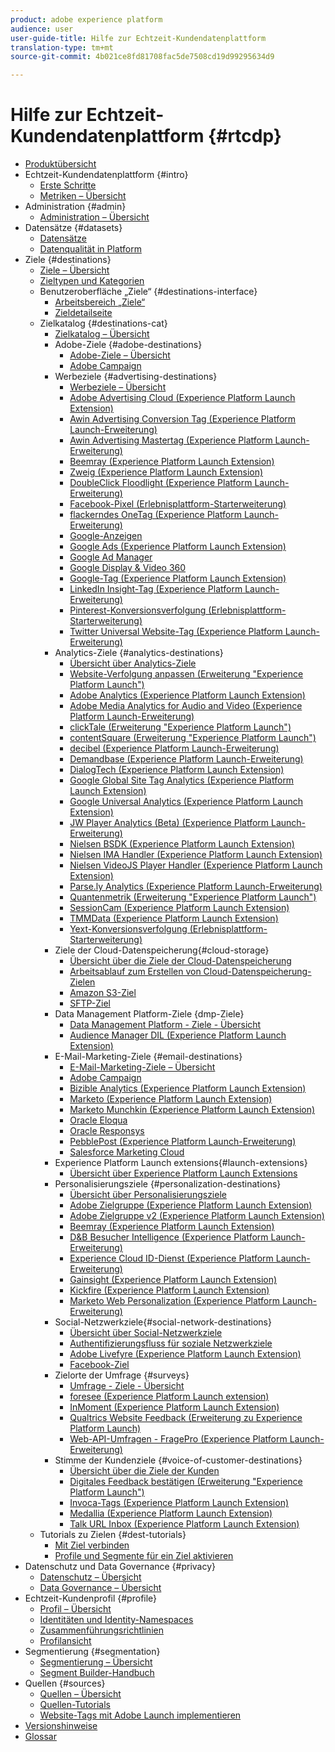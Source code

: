 ```yaml
---
product: adobe experience platform
audience: user
user-guide-title: Hilfe zur Echtzeit-Kundendatenplattform
translation-type: tm+mt
source-git-commit: 4b021ce8fd81708fac5de7508cd19d99295634d9

---
```



# Hilfe zur Echtzeit-Kundendatenplattform {#rtcdp}

* [Produktübersicht](overview.md)
* Echtzeit-Kundendatenplattform {#intro}
   * [Erste Schritte](get-started.md)
   * [Metriken – Übersicht](home-page-dashboards.md)
* Administration {#admin}
   * [Administration – Übersicht](administration/admin-overview.md)
* Datensätze {#datasets}
   * [Datensätze](datasets/dataset.md)
   * [Datenqualität in Platform](datasets/data-quality.md)
* Ziele {#destinations}
   * [Ziele – Übersicht](destinations/destinations-overview.md)
   * [Zieltypen und Kategorien](/help/rtcdp/destinations/destination-types.md)
   * Benutzeroberfläche „Ziele“ {#destinations-interface}
      * [Arbeitsbereich „Ziele“](destinations/destinations-workspace.md)
      * [Zieldetailseite](destinations/destination-details-page.md)
   * Zielkatalog {#destinations-cat}
      * [Zielkatalog – Übersicht](destinations/destinations-catalog.md)
      * Adobe-Ziele {#adobe-destinations}
         * [Adobe-Ziele – Übersicht](destinations/adobe-destinations.md)
         * [Adobe Campaign](destinations/adobe-campaign-destination.md)
      * Werbeziele {#advertising-destinations}
         * [Werbeziele – Übersicht](destinations/advertising-destinations.md)
         * [Adobe Advertising Cloud (Experience Platform Launch Extension)](/help/rtcdp/destinations/adobe-advertising-cloud-extension.md)
         * [Awin Advertising Conversion Tag (Experience Platform Launch-Erweiterung)](/help/rtcdp/destinations/awin-conversiontag-extension.md)
         * [Awin Advertising Mastertag (Experience Platform Launch-Erweiterung)](/help/rtcdp/destinations/awin-mastertag-extension.md)
         * [Beemray (Experience Platform Launch Extension)](/help/rtcdp/destinations/beemray-extension.md)
         * [Zweig (Experience Platform Launch Extension)](/help/rtcdp/destinations/branch-extension.md)
         * [DoubleClick Floodlight (Experience Platform Launch-Erweiterung)](/help/rtcdp/destinations/doubleclick-floodlight-extension.md)
         * [Facebook-Pixel (Erlebnisplattform-Starterweiterung)](/help/rtcdp/destinations/facebook-pixel-extension.md)
         * [flackerndes OneTag (Experience Platform Launch-Erweiterung)](/help/rtcdp/destinations/flashtalking-extension.md)
         * [Google-Anzeigen](/help/rtcdp/destinations/google-ads-destination.md)
         * [Google Ads (Experience Platform Launch Extension)](/help/rtcdp/destinations/google-ads-extension.md)
         * [Google Ad Manager](/help/rtcdp/destinations/google-ad-manager-destination.md)
         * [Google Display &amp; Video 360](/help/rtcdp/destinations/google-dv360-destination.md)
         * [Google-Tag (Experience Platform Launch Extension)](/help/rtcdp/destinations/gtag-advertising-extension.md)
         * [LinkedIn Insight-Tag (Experience Platform Launch-Erweiterung)](/help/rtcdp/destinations/linkedin-extension.md)
         * [Pinterest-Konversionsverfolgung (Erlebnisplattform-Starterweiterung)](destinations/pinterest-extension.md)
         * [Twitter Universal Website-Tag (Experience Platform Launch-Erweiterung)](destinations/twitter-uwt-extension.md)
      * Analytics-Ziele {#analytics-destinations}
         * [Übersicht über Analytics-Ziele](destinations/analytics-destinations.md)
         * [Website-Verfolgung anpassen (Erweiterung &quot;Experience Platform Launch&quot;)](/help/rtcdp/destinations/adform-extension.md)
         * [Adobe Analytics (Experience Platform Launch Extension)](/help/rtcdp/destinations/adobe-analytics-extension.md)
         * [Adobe Media Analytics for Audio and Video (Experience Platform Launch-Erweiterung)](/help/rtcdp/destinations/adobe-video-analytics-extension.md)
         * [clickTale (Erweiterung &quot;Experience Platform Launch&quot;)](/help/rtcdp/destinations/clicktale-extension.md)
         * [contentSquare (Erweiterung &quot;Experience Platform Launch&quot;)](/help/rtcdp/destinations/contentsquare-extension.md)
         * [decibel (Experience Platform Launch-Erweiterung)](/help/rtcdp/destinations/decibel-extension.md)
         * [Demandbase (Experience Platform Launch-Erweiterung)](/help/rtcdp/destinations/demandbase-extension.md)
         * [DialogTech (Experience Platform Launch Extension)](/help/rtcdp/destinations/dialogtech-extension.md)
         * [Google Global Site Tag Analytics (Experience Platform Launch Extension)](/help/rtcdp/destinations/gtag-analytics-extension.md)
         * [Google Universal Analytics (Experience Platform Launch Extension)](/help/rtcdp/destinations/google-universal-analytics-extension.md)
         * [JW Player Analytics (Beta) (Experience Platform Launch-Erweiterung)](/help/rtcdp/destinations/jw-player-analytics-extension.md)
         * [Nielsen BSDK (Experience Platform Launch Extension)](destinations/nielsen-bsdk-extension.md)
         * [Nielsen IMA Handler (Experience Platform Launch Extension)](destinations/nielsen-ima-extension.md)
         * [Nielsen VideoJS Player Handler (Experience Platform Launch Extension)](destinations/nielsen-videojs-extension.md)
         * [Parse.ly Analytics (Experience Platform Launch-Erweiterung)](destinations/parsely-extension.md)
         * [Quantenmetrik (Erweiterung &quot;Experience Platform Launch&quot;)](destinations/quantum-metric-extension.md)
         * [SessionCam (Experience Platform Launch Extension)](destinations/sessioncam-extension.md)
         * [TMMData (Experience Platform Launch Extension)](destinations/tmmdata-extension.md)
         * [Yext-Konversionsverfolgung (Erlebnisplattform-Starterweiterung)](destinations/yext-extension.md)
      * Ziele der Cloud-Datenspeicherung{#cloud-storage}
         * [Übersicht über die Ziele der Cloud-Datenspeicherung](destinations/cloud-storage-destinations.md)
         * [Arbeitsablauf zum Erstellen von Cloud-Datenspeicherung-Zielen](/help/rtcdp/destinations/cloud-storage-destinations-workflow.md)
         * [Amazon S3-Ziel](destinations/amazon-s3-destination.md)
         * [SFTP-Ziel](destinations/sftp-destination.md)
      * Data Management Platform-Ziele {dmp-Ziele}
         * [Data Management Platform - Ziele - Übersicht](destinations/dmp-destinations.md)
         * [Audience Manager DIL (Experience Platform Launch Extension)](/help/rtcdp/destinations/aam-dil-extension.md)
      * E-Mail-Marketing-Ziele {#email-destinations}
         * [E-Mail-Marketing-Ziele – Übersicht](destinations/email-marketing-destinations.md)
         * [Adobe Campaign](destinations/adobe-campaign-destination.md)
         * [Bizible Analytics (Experience Platform Launch Extension)](/help/rtcdp/destinations/bizible-extension.md)
         * [Marketo (Experience Platform Launch Extension)](destinations/marketo-extension.md)
         * [Marketo Munchkin (Experience Platform Launch Extension)](destinations/marketo-munchkin-extension.md)
         * [Oracle Eloqua](destinations/oracle-eloqua-destination.md)
         * [Oracle Responsys](destinations/oracle-responsys-destination.md)
         * [PebblePost (Experience Platform Launch-Erweiterung)](destinations/pebblepost-extension.md)
         * [Salesforce Marketing Cloud](destinations/salesforce-marketing-cloud-destination.md)
      * Experience Platform Launch extensions{#launch-extensions}
         * [Übersicht über Experience Platform Launch Extensions](/help/rtcdp/destinations/experience-platform-launch-extensions.md)
      * Personalisierungsziele {#personalization-destinations}
         * [Übersicht über Personalisierungsziele](/help/rtcdp/destinations/personalization-destinations.md)
         * [Adobe Zielgruppe (Experience Platform Launch Extension)](/help/rtcdp/destinations/adobe-target-extension.md)
         * [Adobe Zielgruppe v2 (Experience Platform Launch Extension)](/help/rtcdp/destinations/adobe-target-v2-extension.md)
         * [Beemray (Experience Platform Launch Extension)](/help/rtcdp/destinations/beemray-extension.md)
         * [D&amp;B Besucher Intelligence (Experience Platform Launch-Erweiterung)](/help/rtcdp/destinations/dnb-extension.md)
         * [Experience Cloud ID-Dienst (Experience Platform Launch-Erweiterung)](/help/rtcdp/destinations/adobe-ecid-extension.md)
         * [Gainsight (Experience Platform Launch Extension)](/help/rtcdp/destinations/gainsight-extension.md)
         * [Kickfire (Experience Platform Launch Extension)](/help/rtcdp/destinations/kickfire-extension.md)
         * [Marketo Web Personalization (Experience Platform Launch-Erweiterung)](destinations/marketo-web-personalization-extension.md)
      * Social-Netzwerkziele{#social-network-destinations}
         * [Übersicht über Social-Netzwerkziele](/help/rtcdp/destinations/social-network-destinations.md)
         * [Authentifizierungsfluss für soziale Netzwerkziele](/help/rtcdp/destinations/social-network-destinations-workflow.md)
         * [Adobe Livefyre (Experience Platform Launch Extension)](/help/rtcdp/destinations/adobe-livefyre-extension.md)
         * [Facebook-Ziel](/help/rtcdp/destinations/facebook-destination.md)
      * Zielorte der Umfrage {#surveys}
         * [Umfrage - Ziele - Übersicht](/help/rtcdp/destinations/survey-destinations.md)
         * [foresee (Experience Platform Launch extension)](/help/rtcdp/destinations/foresee-extension.md)
         * [InMoment (Experience Platform Launch Extension)](/help/rtcdp/destinations/inmoment-extension.md)
         * [Qualtrics Website Feedback (Erweiterung zu Experience Platform Launch)](destinations/qualtrics-extension.md)
         * [Web-API-Umfragen - FragePro (Experience Platform Launch-Erweiterung)](/help/rtcdp/destinations/web-intercept-surveys-extension.md)
      * Stimme der Kundenziele {#voice-of-customer-destinations}
         * [Übersicht über die Ziele der Kunden](/help/rtcdp/destinations/voice-of-customer-destinations.md)
         * [Digitales Feedback bestätigen (Erweiterung &quot;Experience Platform Launch&quot;)](/help/rtcdp/destinations/confirmit-digital-feedback-extension.md)
         * [Invoca-Tags (Experience Platform Launch Extension)](/help/rtcdp/destinations/invoca-extension.md)
         * [Medallia (Experience Platform Launch Extension)](destinations/medallia-extension.md)
         * [Talk URL Inbox (Experience Platform Launch Extension)](destinations/talkurl-extension.md)
   * Tutorials zu Zielen {#dest-tutorials}
      * [Mit Ziel verbinden](/help/rtcdp/destinations/connect-destination.md)
      * [Profile und Segmente für ein Ziel aktivieren](destinations/activate-destinations.md)
* Datenschutz und Data Governance {#privacy}
   * [Datenschutz – Übersicht](privacy/privacy-overview.md)
   * [Data Governance – Übersicht](privacy/data-governance-overview.md)
* Echtzeit-Kundenprofil {#profile}
   * [Profil – Übersicht](profile/profile-overview.md)
   * [Identitäten und Identity-Namespaces](profile/identities-overview.md)
   * [Zusammenführungsrichtlinien](profile/merge-policies.md)
   * [Profilansicht](profile/profile-viewer.md)
* Segmentierung {#segmentation}
   * [Segmentierung – Übersicht](segmentation/segmentation-overview.md)
   * [Segment Builder-Handbuch](segmentation/segment-builder-guide.md)
* Quellen {#sources}
   * [Quellen – Übersicht](sources/sources-overview.md)
   * [Quellen-Tutorials](sources/sources-tutorials.md)
   * [Website-Tags mit Adobe Launch implementieren](sources/launch.md)
* [Versionshinweise](https://www.adobe.io/apis/experienceplatform/home/services/release-notes.html#!end-user/markdown/release-notes/release-notes.md)
* [Glossar](https://www.adobe.io/apis/experienceplatform/home/services/acp-glossary.html)